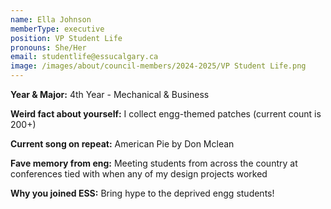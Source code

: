 ```yaml
---
name: Ella Johnson
memberType: executive
position: VP Student Life
pronouns: She/Her
email: studentlife@essucalgary.ca
image: /images/about/council-members/2024-2025/VP Student Life.png
---
```


**Year & Major:** 4th Year - Mechanical & Business

**Weird fact about yourself:** I collect engg-themed patches (current count is 200+)

**Current song on repeat:** American Pie by Don Mclean

**Fave memory from eng:** Meeting students from across the country at conferences  tied with when any of my design projects worked

**Why you joined ESS:** Bring hype to the deprived engg students!
